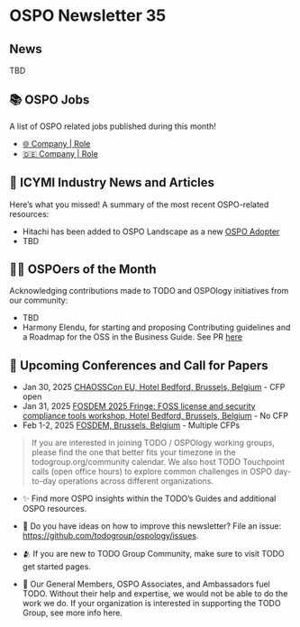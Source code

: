 # OSPO Newsletter 35

## News
TBD


## 📚 OSPO Jobs

A list of OSPO related jobs published during this month!

- [🌐 Company | Role]()
- [🇩🇪  Company | Role]()


## 📌 ICYMI Industry News and Articles
Here’s what you missed! A summary of the most recent OSPO-related resources:

- Hitachi has been added to OSPO Landscape as a new [OSPO Adopter]()
- TBD

  
## 🙋‍♀️ OSPOers of the Month
Acknowledging contributions made to TODO and OSPOlogy initiatives from our community:
- TBD
- Harmony Elendu, for starting and proposing Contributing guidelines and a Roadmap for the OSS in the Business Guide. See PR [here]()

## 📎 Upcoming Conferences and Call for Papers

- Jan 30, 2025 [CHAOSSCon EU, Hotel Bedford, Brussels, Belgium](https://chaoss.community/chaosscon-2025-eu/) - CFP open
- Jan 31, 2025 [FOSDEM 2025 Fringe: FOSS license and security compliance tools workshop, Hotel Bedford, Brussels, Belgium](https://pretix.eu/aboutcode/fosdem-2025/) - No CFP
- Feb 1-2, 2025 [FOSDEM, Brussels, Belgium](https://fosdem.org/2025/) - Multiple CFPs


> If you are interested in joining TODO / OSPOlogy working groups, please find the one that better fits your timezone in the todogroup.org/community calendar. We
also host TODO Touchpoint calls (open office hours) to explore common challenges in OSPO day-to-day operations across different organizations.

- ✨ Find more OSPO insights within the TODO’s Guides and additional OSPO resources.

- 🧐 Do you have ideas on how to improve this newsletter? File an issue: https://github.com/todogroup/ospology/issues.

- 🫂 If you are new to TODO Group Community, make sure to visit TODO get started pages.

- 💚 Our General Members, OSPO Associates, and Ambassadors fuel TODO. Without their help and expertise, we would not be able to do the work we do. If your organization is interested in supporting the TODO Group, see more info here.
